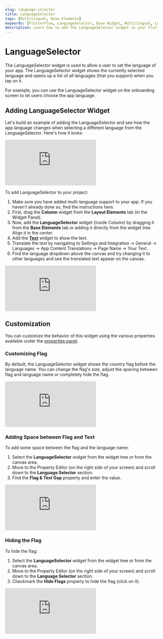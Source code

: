 ```yaml
---
slug: language-selector
title: LanguageSelector
tags: [Multilingual, Base Elements]
keywords: [FlutterFlow, LanguageSelector, Base Widget, Multilingual, Localization, Internationalization]
description: Learn how to add the LanguageSelector widget in your FlutterFlow app.
---
```


# LanguageSelector
The LanguageSelector widget is used to allow a user to set the language of your app. The LanguageSelector widget shows the currently selected language and opens up a list of all languages (that you support) when you tap on it.

For example, you can use the LanguageSelector widget on the onboarding screen to let users choose the app language.

## Adding LanguageSelector Widget

Let's build an example of adding the LanguageSelector and see how the app language changes when selecting a different language from the LanguageSelector. Here's how it looks:

<div style={{
    position: 'relative',
    paddingBottom: 'calc(56.67989417989418% + 41px)', // Keeps the aspect ratio and additional padding
    height: 0,
    width: '100%'}}>
    <iframe 
        src="https://demo.arcade.software/yHRU7CbH70L4brfnIAFQ?embed&show_copy_link=true"
        title=""
        style={{
            position: 'absolute',
            top: 0,
            left: 0,
            width: '100%',
            height: '100%',
            colorScheme: 'light'
        }}
        frameborder="0"
        loading="lazy"
        webkitAllowFullScreen
        mozAllowFullScreen
        allowFullScreen
        allow="clipboard-write">
    </iframe>
</div>
<p></p>

To add LanguageSelector to your project:

1. Make sure you have added multi-language support to your app. If you haven't already done so, find the instructions here.
2. First, drag the **Column** widget from the **Layout Elements** tab (in the Widget Panel).
3. Now, add the **LanguageSelector** widget (inside Column) by dragging it from the **Base Elements** tab or adding it directly from the widget tree. Align it in the center.
4. Add the [**Text**](../../widgets/built-in-widgets/text.md) widget to show the text.
5. Translate the text by navigating to Settings and Integration -> General -> Languages -> App Content Translations -> Page Name -> Your Text.
6. Find the language dropdown above the canvas and try changing it to other languages and see the translated text appear on the canvas.

<div style={{
    position: 'relative',
    paddingBottom: 'calc(56.67989417989418% + 41px)', // Keeps the aspect ratio and additional padding
    height: 0,
    width: '100%'}}>
    <iframe 
        src="https://demo.arcade.software/fhDyEymKhaq0amxgvQkv?embed&show_copy_link=true"
        title=""
        style={{
            position: 'absolute',
            top: 0,
            left: 0,
            width: '100%',
            height: '100%',
            colorScheme: 'light'
        }}
        frameborder="0"
        loading="lazy"
        webkitAllowFullScreen
        mozAllowFullScreen
        allowFullScreen
        allow="clipboard-write">
    </iframe>
</div>
<p></p>


## Customization

You can customize the behavior of this widget using the various properties available under the [properties panel](../../../../intro/ff-ui/builder.md#navigation-menu).

### Customizing Flag

By default, the LanguageSelector widget shows the country flag before the language name. You can change the flag's size, adjust the spacing between flag and language name or completely hide the flag.

<div style={{
    position: 'relative',
    paddingBottom: 'calc(56.67989417989418% + 41px)', // Keeps the aspect ratio and additional padding
    height: 0,
    width: '100%'}}>
    <iframe 
        src="https://demo.arcade.software/42ca2WpXy8Vi3sFOZHAW?embed&show_copy_link=true"
        title=""
        style={{
            position: 'absolute',
            top: 0,
            left: 0,
            width: '100%',
            height: '100%',
            colorScheme: 'light'
        }}
        frameborder="0"
        loading="lazy"
        webkitAllowFullScreen
        mozAllowFullScreen
        allowFullScreen
        allow="clipboard-write">
    </iframe>
</div>
<p></p>

### Adding Space between Flag and Text

To add some space between the flag and the language name:

1. Select the **LanguageSelector** widget from the widget tree or from the canvas area.
2. Move to the Property Editor (on the right side of your screen) and scroll down to the **Language Selector** section.
3. Find the **Flag & Text Gap** property and enter the value.

<div style={{
    position: 'relative',
    paddingBottom: 'calc(56.67989417989418% + 41px)', // Keeps the aspect ratio and additional padding
    height: 0,
    width: '100%'}}>
    <iframe 
        src="https://demo.arcade.software/S9jTRxew8s3mACc4Bu6t?embed&show_copy_link=true"
        title=""
        style={{
            position: 'absolute',
            top: 0,
            left: 0,
            width: '100%',
            height: '100%',
            colorScheme: 'light'
        }}
        frameborder="0"
        loading="lazy"
        webkitAllowFullScreen
        mozAllowFullScreen
        allowFullScreen
        allow="clipboard-write">
    </iframe>
</div>
<p></p>

### Hiding the Flag

To hide the flag:

1. Select the **LanguageSelector** widget from the widget tree or from the canvas area.
2. Move to the Property Editor (on the right side of your screen) and scroll down to the **Language Selector** section.
3. Checkmark the **Hide Flags** property to hide the flag (click on it).

<div style={{
    position: 'relative',
    paddingBottom: 'calc(56.67989417989418% + 41px)', // Keeps the aspect ratio and additional padding
    height: 0,
    width: '100%'}}>
    <iframe 
        src="https://demo.arcade.software/mBDmeXu7zZEJiye8HlNJ?embed&show_copy_link=true"
        title=""
        style={{
            position: 'absolute',
            top: 0,
            left: 0,
            width: '100%',
            height: '100%',
            colorScheme: 'light'
        }}
        frameborder="0"
        loading="lazy"
        webkitAllowFullScreen
        mozAllowFullScreen
        allowFullScreen
        allow="clipboard-write">
    </iframe>
</div>
<p></p>